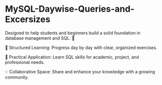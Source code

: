 # MySQL-Daywise-Queries-and-Excersizes

Designed to help students and beginners build a solid foundation in database management and SQL. 🌟


📘 Structured Learning: Progress day by day with clear, organized exercises. 

🎯 Practical Application: Learn SQL skills for academic, project, and professional needs. 

💡 Collaborative Space: Share and enhance your knowledge with a growing community.
